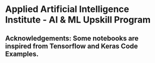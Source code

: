# Applied Artificial Intelligence Institute - AI & ML Upskill Program

## Acknowledgements: Some notebooks are inspired from Tensorflow and Keras Code Examples.
